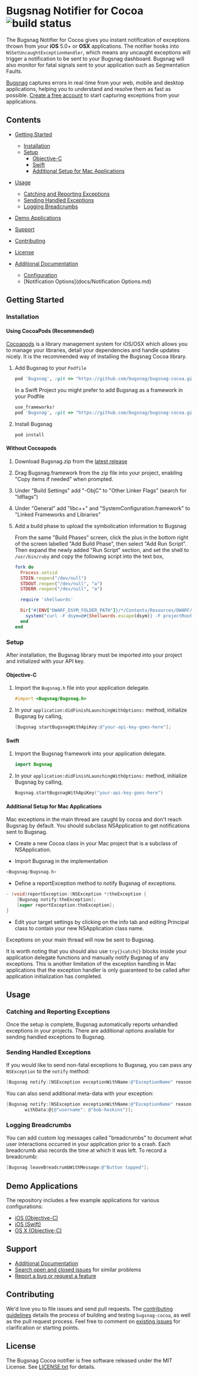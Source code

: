 Bugsnag Notifier for Cocoa <img src="https://travis-ci.org/bugsnag/bugsnag-cocoa.svg?branch=master" alt="build status" class="build-status">
==========================

The Bugsnag Notifier for Cocoa gives you instant notification of exceptions
thrown from your **iOS** 5.0+ or **OSX** applications. The notifier hooks into
`NSSetUncaughtExceptionHandler`, which means any uncaught exceptions will
trigger a notification to be sent to your Bugsnag dashboard. Bugsnag will also
monitor for fatal signals sent to your application such as Segmentation
Faults.

[Bugsnag](https://bugsnag.com) captures errors in real-time from your web,
mobile and desktop applications, helping you to understand and resolve them as
fast as possible. [Create a free account](https://bugsnag.com) to start
capturing exceptions from your applications.

Contents
--------

- [Getting Started](#getting-started)
	- [Installation](#installation)
	- [Setup](#setup)
		- [Objective-C](#objective-c)
		- [Swift](#swift)
		- [Additional Setup for Mac Applications](#additional-setup-for-mac-applications)
- [Usage](#usage)
	- [Catching and Reporting Exceptions](#catching-and-reporting-exceptions)
	- [Sending Handled Exceptions](#sending-handled-exceptions)
	- [Logging Breadcrumbs](#logging-breadcrumbs)
- [Demo Applications](#demo-applications)
- [Support](#support)
- [Contributing](#contributing)
- [License](#license)

- [Additional Documentation](docs/)
	- [Configuration](docs/Configuration.md)
	- [Notification Options](docs/Notification Options.md)



Getting Started
---------------

### Installation

#### Using CocoaPods (Recommended)

[Cocoapods](http://cocoapods.org/) is a library management system for iOS/OSX
which allows you to manage your libraries, detail your dependencies and handle
updates nicely. It is the recommended way of installing the Bugsnag Cocoa
library.

1.  Add Bugsnag to your `Podfile`

    ```ruby
    pod 'Bugsnag', :git => "https://github.com/bugsnag/bugsnag-cocoa.git"

    ```

    In a Swift Project you might prefer to add Bugsnag as a framework in your
    Podfile

    ```ruby
    use_frameworks!
    pod 'Bugsnag', :git => "https://github.com/bugsnag/bugsnag-cocoa.git"
    ```

2.  Install Bugsnag

    ```bash
    pod install
    ```

#### Without Cocoapods

1.  Download Bugsnag.zip from the [latest release](https://github.com/bugsnag/bugsnag-cocoa/releases/latest)

2.  Drag Bugsnag.framework from the zip file into your project, enabling "Copy
    items if needed" when prompted.

3.  Under "Build Settings" add "-ObjC" to "Other Linker Flags" (search for
    "ldflags")

4.  Under "General" add "libc++" and "SystemConfiguration.framework" to "Linked
    Frameworks and Libraries"

5.  Add a build phase to upload the symbolication information to Bugsnag

    From the same "Build Phases" screen, click the plus in the bottom right of
    the screen labelled "Add Build Phase", then select "Add Run Script". Then
    expand the newly added "Run Script" section, and set the shell to
    `/usr/bin/ruby` and copy the following script into the text box,

    ```ruby
    fork do
      Process.setsid
      STDIN.reopen("/dev/null")
      STDOUT.reopen("/dev/null", "a")
      STDERR.reopen("/dev/null", "a")

      require 'shellwords'

      Dir["#{ENV["DWARF_DSYM_FOLDER_PATH"]}/*/Contents/Resources/DWARF/*"].each do |dsym|
        system("curl -F dsym=@#{Shellwords.escape(dsym)} -F projectRoot=#{Shellwords.escape(ENV["PROJECT_DIR"])} https://upload.bugsnag.com/")
      end
    end
    ```


### Setup

After installation, the Bugsnag library must be imported into your project and
initialized with your API key.

#### Objective-C

1.  Import the `Bugsnag.h` file into your application delegate.

    ```objective-c
    #import <Bugsnag/Bugsnag.h>
    ```

2.  In your `application:didFinishLaunchingWithOptions:` method, initialize
    Bugsnag by calling,

    ```objective-c
    [Bugsnag startBugsnagWithApiKey:@"your-api-key-goes-here"];
    ```

#### Swift

1.  Import the Bugsnag framework into your application delegate.

    ```swift
    import Bugsnag
    ```

2.  In your `application:didFinishLaunchingWithOptions:` method, initialize
    Bugsnag by calling,

    ```swift
    Bugsnag.startBugsnagWithApiKey("your-api-key-goes-here")
    ```


#### Additional Setup for Mac Applications

Mac exceptions in the main thread are caught by cocoa and don't reach Bugsnag by
default. You should subclass NSApplication to get notifications sent to Bugsnag.

- Create a new Cocoa class in your Mac project that is a subclass of
  NSApplication.

- Import Bugsnag in the implementation

```objective-c
<Bugsnag/Bugsnag.h>
```

- Define a reportException method to notify Bugsnag of exceptions.

```objective-c
- (void)reportException:(NSException *)theException {
    [Bugsnag notify:theException];
    [super reportException:theException];
}
```

- Edit your target settings by clicking on the info tab and editing Principal
  class to contain your new NSApplication class name.

Exceptions on your main thread will now be sent to Bugsnag.

It is worth noting that you should also use `try{}catch{}` blocks inside your
application delegate functions and manually notify Bugsnag of any exceptions.
This is another limitation of the exception handling in Mac applications that
the exception handler is only guaranteed to be called after application
initialization has completed.

Usage
-----

### Catching and Reporting Exceptions

Once the setup is complete, Bugsnag automatically reports unhandled exceptions
in your projects. There are additional options available for sending handled
exceptions to Bugsnag.

### Sending Handled Exceptions

If you would like to send non-fatal exceptions to Bugsnag, you can pass any
`NSException` to the `notify` method:

```objective-c
[Bugsnag notify:[NSException exceptionWithName:@"ExceptionName" reason:@"Something bad happened" userInfo:nil]];
```

You can also send additional meta-data with your exception:

```objective-c
[Bugsnag notify:[NSException exceptionWithName:@"ExceptionName" reason:@"Something bad happened" userInfo:nil]
       withData:@{@"username": @"bob-hoskins"}];
```

### Logging Breadcrumbs

You can add custom log messages called "breadcrumbs" to document what user
interactions occurred in your application prior to a crash. Each breadcrumb also
records the time at which it was left. To record a breadcrumb:

```objective-c
[Bugsnag leaveBreadcrumbWithMessage:@"Button tapped"];
```

Demo Applications
-----------------

The repository includes a few example applications for various configurations:

- [iOS (Objective-C)](https://github.com/bugsnag/bugsnag-cocoa/tree/master/examples/objective-c-ios)
- [iOS (Swift)](https://github.com/bugsnag/bugsnag-cocoa/tree/master/examples/swift-ios)
- [OS X (Objective-C)](https://github.com/bugsnag/bugsnag-cocoa/tree/master/examples/objective-c-osx)


Support
-------

* [Additional Documentation](https://github.com/bugsnag/bugsnag-cocoa/tree/master/docs)
* [Search open and closed issues](https://github.com/bugsnag/bugsnag-cocoa/issues?utf8=✓&q=is%3Aissue) for similar problems
* [Report a bug or request a feature](https://github.com/bugsnag/bugsnag-cocoa/issues/new)


Contributing
------------

We'd love you to file issues and send pull requests. The
[contributing guidelines](CONTRIBUTING.md) details the process of building and
testing `bugsnag-cocoa`, as well as the pull request process. Feel free to
comment on [existing issues](https://github.com/bugsnag/bugsnag-cocoa/issues)
for clarification or starting points.


License
-------

The Bugsnag Cocoa notifier is free software released under the MIT License.
See [LICENSE.txt](LICENSE.txt) for details.

